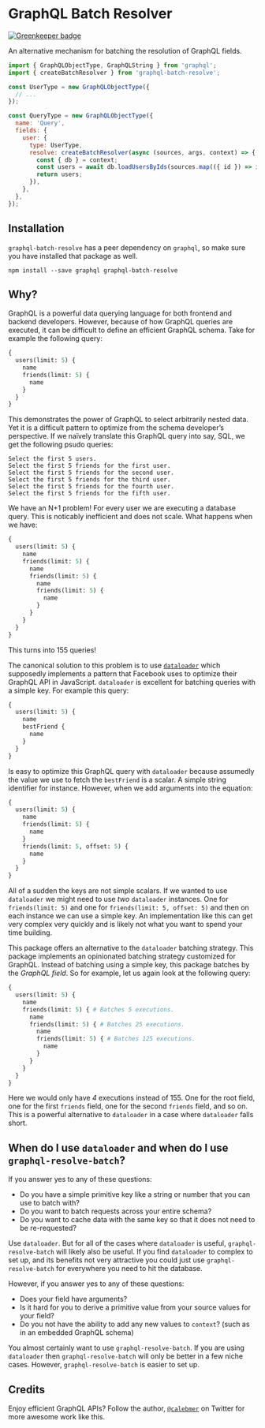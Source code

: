 # GraphQL Batch Resolver

[![Greenkeeper badge](https://badges.greenkeeper.io/calebmer/graphql-resolve-batch.svg)](https://greenkeeper.io/)

An alternative mechanism for batching the resolution of GraphQL fields.

```js
import { GraphQLObjectType, GraphQLString } from 'graphql';
import { createBatchResolver } from 'graphql-batch-resolve';

const UserType = new GraphQLObjectType({
  // ...
});

const QueryType = new GraphQLObjectType({
  name: 'Query',
  fields: {
    user: {
      type: UserType,
      resolve: createBatchResolver(async (sources, args, context) => {
        const { db } = context;
        const users = await db.loadUsersByIds(sources.map(({ id }) => id));
        return users;
      }),
    },
  },
});
```

## Installation

`graphql-batch-resolve` has a peer dependency on `graphql`, so make sure you have installed that package as well.

```
npm install --save graphql graphql-batch-resolve
```

[`graphql`]: https://www.npmjs.com/package/graphql

## Why?

GraphQL is a powerful data querying language for both frontend and backend developers. However, because of how GraphQL queries are executed, it can be difficult to define an efficient GraphQL schema. Take for example the following query:

```graphql
{
  users(limit: 5) {
    name
    friends(limit: 5) {
      name
    }
  }
}
```

This demonstrates the power of GraphQL to select arbitrarily nested data. Yet it is a difficult pattern to optimize from the schema developer’s perspective. If we naïvely translate this GraphQL query into say, SQL, we get the following psudo queries:

```
Select the first 5 users.
Select the first 5 friends for the first user.
Select the first 5 friends for the second user.
Select the first 5 friends for the third user.
Select the first 5 friends for the fourth user.
Select the first 5 friends for the fifth user.
```

We have an N+1 problem! For every user we are executing a database query. This is noticably inefficient and does not scale. What happens when we have:

```graphql
{
  users(limit: 5) {
    name
    friends(limit: 5) {
      name
      friends(limit: 5) {
        name
        friends(limit: 5) {
          name
        }
      }
    }
  }
}
```

This turns into 155 queries!

The canonical solution to this problem is to use [`dataloader`][] which supposedly implements a pattern that Facebook uses to optimize their GraphQL API in JavaScript. `dataloader` is excellent for batching queries with a simple key. For example this query:

[`dataloader`]: https://github.com/facebook/dataloader

```graphql
{
  users(limit: 5) {
    name
    bestFriend {
      name
    }
  }
}
```

Is easy to optimize this GraphQL query with `dataloader` because assumedly the value we use to fetch the `bestFriend` is a scalar. A simple string identifier for instance. However, when we add arguments into the equation:

```graphql
{
  users(limit: 5) {
    name
    friends(limit: 5) {
      name
    }
    friends(limit: 5, offset: 5) {
      name
    }
  }
}
```

All of a sudden the keys are not simple scalars. If we wanted to use `dataloader` we might need to use *two* `dataloader` instances. One for `friends(limit: 5)` and one for `friends(limit: 5, offset: 5)` and then on each instance we can use a simple key. An implementation like this can get very complex very quickly and is likely not what you want to spend your time building.

This package offers an alternative to the `dataloader` batching strategy. This package implements an opinionated batching strategy customized for GraphQL. Instead of batching using a simple key, this package batches by the *GraphQL field*. So for example, let us again look at the following query:

```graphql
{
  users(limit: 5) {
    name
    friends(limit: 5) { # Batches 5 executions.
      name
      friends(limit: 5) { # Batches 25 executions.
        name
        friends(limit: 5) { # Batches 125 executions.
          name
        }
      }
    }
  }
}
```

Here we would only have *4* executions instead of 155. One for the root field, one for the first `friends` field, one for the second `friends` field, and so on. This is a powerful alternative to `dataloader` in a case where `dataloader` falls short.

## When do I use `dataloader` and when do I use `graphql-resolve-batch`?

If you answer yes to any of these questions:

- Do you have a simple primitive key like a string or number that you can use to batch with?
- Do you want to batch requests across your entire schema?
- Do you want to cache data with the same key so that it does not need to be re-requested?

Use `dataloader`. But for all of the cases where `dataloader` is useful, `graphql-resolve-batch` will likely also be useful. If you find `dataloader` to complex to set up, and its benefits not very attractive you could just use `graphql-resolve-batch` for everywhere you need to hit the database.

However, if you answer yes to any of these questions:

- Does your field have arguments?
- Is it hard for you to derive a primitive value from your source values for your field?
- Do you not have the ability to add any new values to `context`? (such as in an embedded GraphQL schema)

You almost certainly want to use `graphql-resolve-batch`. If you are using `dataloader` then `graphql-resolve-batch` will only be better in a few niche cases. However, `graphql-resolve-batch` is easier to set up.

## Credits

Enjoy efficient GraphQL APIs? Follow the author, [`@calebmer`][] on Twitter for more awesome work like this.

[`@calebmer`]: http://twitter.com/calebmer
